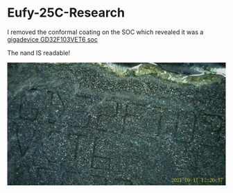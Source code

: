 # Eufy-25C-Research
I removed the conformal coating on the SOC which revealed it was a [gigadevice GD32F103VET6  soc](https://www.gigadevice.com/microcontroller/gd32f103vet6/)

The nand IS readable!

![SOC Shot](/images/SOCShot.JPG)
